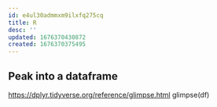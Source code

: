 ```yaml
---
id: e4ul30admmxm9ilxfq275cq
title: R
desc: ''
updated: 1676370430872
created: 1676370375495
---
```



## Peak into a dataframe

https://dplyr.tidyverse.org/reference/glimpse.html
glimpse(df)

